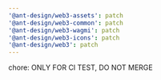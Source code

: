 ```yaml
---
'@ant-design/web3-assets': patch
'@ant-design/web3-common': patch
'@ant-design/web3-wagmi': patch
'@ant-design/web3-icons': patch
'@ant-design/web3': patch
---
```


chore: ONLY FOR CI TEST, DO NOT MERGE